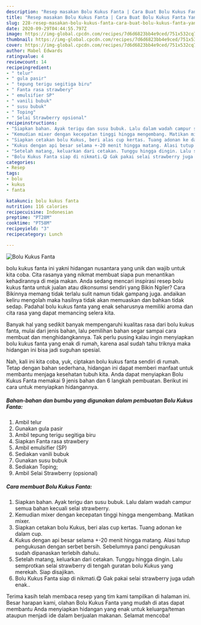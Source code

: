 ```yaml
---
description: "Resep masakan Bolu Kukus Fanta | Cara Buat Bolu Kukus Fanta Yang Enak Dan Lezat"
title: "Resep masakan Bolu Kukus Fanta | Cara Buat Bolu Kukus Fanta Yang Enak Dan Lezat"
slug: 228-resep-masakan-bolu-kukus-fanta-cara-buat-bolu-kukus-fanta-yang-enak-dan-lezat
date: 2020-09-29T04:44:55.797Z
image: https://img-global.cpcdn.com/recipes/7d6d6823bb4e9ced/751x532cq70/bolu-kukus-fanta-foto-resep-utama.jpg
thumbnail: https://img-global.cpcdn.com/recipes/7d6d6823bb4e9ced/751x532cq70/bolu-kukus-fanta-foto-resep-utama.jpg
cover: https://img-global.cpcdn.com/recipes/7d6d6823bb4e9ced/751x532cq70/bolu-kukus-fanta-foto-resep-utama.jpg
author: Mabel Edwards
ratingvalue: 4
reviewcount: 14
recipeingredient:
- " telur"
- " gula pasir"
- " tepung terigu segitiga biru"
- " Fanta rasa strawbery"
- " emulsifier SP"
- " vanili bubuk"
- " susu bubuk"
- " Toping"
- " Selai Strawberry opsional"
recipeinstructions:
- "Siapkan bahan. Ayak terigu dan susu bubuk. Lalu dalam wadah campur semua bahan kecuali selai strawberry."
- "Kemudian mixer dengan kecepatan tinggi hingga mengembang. Matikan mixer."
- "Siapkan cetakan bolu Kukus, beri alas cup kertas. Tuang adonan ke dalam cup."
- "Kukus dengan api besar selama +-20 menit hingga matang. Alasi tutup pengukusan dengan serbet bersih. Sebelumnya panci pengukusan sudah dipanaskan terlebih dahulu."
- "Setelah matang, keluarkan dari cetakan. Tunggu hingga dingin. Lalu semprotkan selai strawberry di tengah guratan bolu Kukus yang merekah. Siap disajikan."
- "Bolu Kukus Fanta siap di nikmati.😋 Gak pakai selai strawberry juga udah enak.."
categories:
- Resep
tags:
- bolu
- kukus
- fanta

katakunci: bolu kukus fanta 
nutrition: 116 calories
recipecuisine: Indonesian
preptime: "PT28M"
cooktime: "PT58M"
recipeyield: "3"
recipecategory: Lunch

---
```



![Bolu Kukus Fanta](https://img-global.cpcdn.com/recipes/7d6d6823bb4e9ced/751x532cq70/bolu-kukus-fanta-foto-resep-utama.jpg)


bolu kukus fanta ini yakni hidangan nusantara yang unik dan wajib untuk kita coba. Cita rasanya yang nikmat membuat siapa pun menantikan kehadirannya di meja makan.
Anda sedang mencari inspirasi resep bolu kukus fanta untuk jualan atau dikonsumsi sendiri yang Bikin Ngiler? Cara Bikinnya memang tidak terlalu sulit namun tidak gampang juga. andaikan keliru mengolah maka hasilnya tidak akan memuaskan dan bahkan tidak sedap. Padahal bolu kukus fanta yang enak seharusnya memiliki aroma dan cita rasa yang dapat memancing selera kita.



Banyak hal yang sedikit banyak mempengaruhi kualitas rasa dari bolu kukus fanta, mulai dari jenis bahan, lalu pemilihan bahan segar sampai cara membuat dan menghidangkannya. Tak perlu pusing kalau ingin menyiapkan bolu kukus fanta yang enak di rumah, karena asal sudah tahu triknya maka hidangan ini bisa jadi suguhan spesial.


Nah, kali ini kita coba, yuk, ciptakan bolu kukus fanta sendiri di rumah. Tetap dengan bahan sederhana, hidangan ini dapat memberi manfaat untuk membantu menjaga kesehatan tubuh kita. Anda dapat menyiapkan Bolu Kukus Fanta memakai 9 jenis bahan dan 6 langkah pembuatan. Berikut ini cara untuk menyiapkan hidangannya.

<!--inarticleads1-->

##### Bahan-bahan dan bumbu yang digunakan dalam pembuatan Bolu Kukus Fanta:

1. Ambil  telur
1. Gunakan  gula pasir
1. Ambil  tepung terigu segitiga biru
1. Siapkan  Fanta rasa strawbery
1. Ambil  emulsifier (SP)
1. Sediakan  vanili bubuk
1. Gunakan  susu bubuk
1. Sediakan  Toping;
1. Ambil  Selai Strawberry (opsional)




<!--inarticleads2-->

##### Cara membuat Bolu Kukus Fanta:

1. Siapkan bahan. Ayak terigu dan susu bubuk. Lalu dalam wadah campur semua bahan kecuali selai strawberry.
1. Kemudian mixer dengan kecepatan tinggi hingga mengembang. Matikan mixer.
1. Siapkan cetakan bolu Kukus, beri alas cup kertas. Tuang adonan ke dalam cup.
1. Kukus dengan api besar selama +-20 menit hingga matang. Alasi tutup pengukusan dengan serbet bersih. Sebelumnya panci pengukusan sudah dipanaskan terlebih dahulu.
1. Setelah matang, keluarkan dari cetakan. Tunggu hingga dingin. Lalu semprotkan selai strawberry di tengah guratan bolu Kukus yang merekah. Siap disajikan.
1. Bolu Kukus Fanta siap di nikmati.😋 Gak pakai selai strawberry juga udah enak..




Terima kasih telah membaca resep yang tim kami tampilkan di halaman ini. Besar harapan kami, olahan Bolu Kukus Fanta yang mudah di atas dapat membantu Anda menyiapkan hidangan yang enak untuk keluarga/teman ataupun menjadi ide dalam berjualan makanan. Selamat mencoba!
